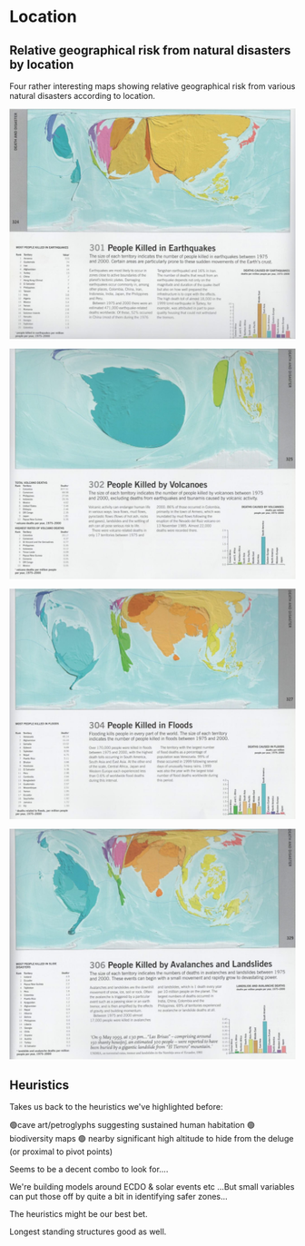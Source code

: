 # Location

## Relative geographical risk from natural disasters by location

Four rather interesting maps showing relative geographical risk from various natural disasters according to location.

![](img/photo_5889@08-11-2024_11-38-35.jpg)

![](img/photo_5890@08-11-2024_11-38-35.jpg)

![](img/photo_5891@08-11-2024_11-38-35.jpg)

![](img/photo_5892@08-11-2024_11-38-35.jpg)

## Heuristics

Takes us back to the heuristics we've highlighted before:

🟢cave art/petroglyphs suggesting sustained human habitation 
🟢 biodiversity maps
🟢 nearby significant high altitude to hide from the deluge (or proximal to pivot points)

Seems to be a decent combo to look for....

We're building models around ECDO & solar events etc ...But small variables can put those off by quite a bit in identifying safer zones…

The heuristics might be our best bet.

Longest standing structures good as well.